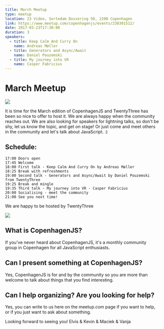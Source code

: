 ```yaml
---
title: March Meetup
type: meetup
location: 23 Video, Sortedam Dossering 5D, 2200 Copenhagen
link: https://www.meetup.com/copenhagenjs/events/238301512/
date: 2017-03-23T17:30:00
duration: 3
speakers:
  - title: Keep Calm And Curry On
    name: Andreas Møller
  - title: Generators and Async/Await
    name: Daniel Pouzemski
  - title: My journey into VR
    name: Casper Fabricius
---
```


# March Meetup


<img src="https://i.imgur.com/7wwHJOc.jpg" />

It is time for the March edition of CopenhagenJS and TwentyThree has been so nice to offer to host it. We are always happy when the community reaches out. We are also looking for speakers for lightning talks, so don't be shy, let us know the topic, and get on stage! Or just come and meet others in the community and let's talk about JavaScript. :)

## <b>Schedule:</b>

    17:00 Doors open
    17:45 Welcome
    18:00 First talk - Keep Calm And Curry On by Andreas Møller
    18:25 Break with refreshments
    19:00 Second talk - Generators and Async/Await by Daniel Pouzemski from TwentyThree
    19:25 Break and mingle
    19:35 Third talk - My journey into VR - Casper Fabricius
    20:00 Socialising - meet the community
    21:00 See you next time!

We are happy to be hosted by TwentyThree

<img src="https://www.twentythree.net/wp-content/uploads/sites/6/2016/03/twentythree_logo_pos_RGB-1.png" />

## <b>What is CopenhagenJS?</b>
If you've never heard about CopenhagenJS, it's a monthly community group in Copenhagen for all JavaScript enthusiasts.

## <b>Can I present something at CopenhagenJS?</b>
Yes, CopenhagenJS is for and by the community so you are more than welcome to talk about things that you find interesting.

## <b>Can I help organizing? Are you looking for help?</b>
Yes, you can write to us here on the meetup.com page if you want to help, or if you just want to ask about something.

Looking forward to seeing you!
Elvis &amp; Kevin &amp; Maciek &amp; Vanja
